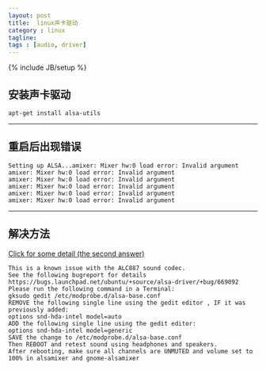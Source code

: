 ```yaml
---
layout: post
title:  linux声卡驱动
category : linux
tagline:  
tags : [audio, driver]
---
```

{% include JB/setup %}


安装声卡驱动
-----------------

    apt-get install alsa-utils

---------------------

重启后出现错误
------------------

    Setting up ALSA...amixer: Mixer hw:0 load error: Invalid argument
    amixer: Mixer hw:0 load error: Invalid argument
    amixer: Mixer hw:0 load error: Invalid argument
    amixer: Mixer hw:0 load error: Invalid argument
    amixer: Mixer hw:0 load error: Invalid argument
    amixer: Mixer hw:0 load error: Invalid argument

----------------------

解决方法
------------------

[Click for some detail (the second answer)](https://answers.launchpad.net/ubuntu/+source/alsa-driver/+question/159105)

    This is a known issue with the ALC887 sound codec.
    See the following bugreport for details
    https://bugs.launchpad.net/ubuntu/+source/alsa-driver/+bug/669092
    Please run the following command in a Terminal:
    gksudo gedit /etc/modprobe.d/alsa-base.conf
    REMOVE the following single line using the gedit editor , IF it was previously added:
    options snd-hda-intel model=auto
    ADD the following single line using the gedit editor:
    options snd-hda-intel model=generic
    SAVE the change to /etc/modprobe.d/alsa-base.conf
    Then REBOOT and retest sound using headphones and speakers.
    After rebooting, make sure all channels are UNMUTED and volume set to 100% in alsamixer and gnome-alsamixer


